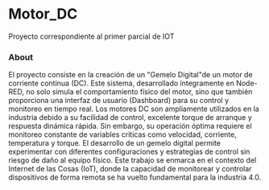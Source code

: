 Motor_DC
========

Proyecto correspondiente al primer parcial de IOT

### About

 El proyecto consiste en la creación de un "Gemelo Digital"de un motor de corriente continua (DC).
 Este sistema, desarrollado íntegramente en Node-RED, no solo simula el comportamiento físico del
 motor, sino que también proporciona una interfaz de usuario (Dashboard) para su control y monitoreo
 en tiempo real.
 Los motores DC son ampliamente utilizados en la industria debido a su facilidad de control, excelente
 torque de arranque y respuesta dinámica rápida. Sin embargo, su operación óptima requiere el monitoreo
 constante de variables críticas como velocidad, corriente, temperatura y torque. El desarrollo de un
 gemelo digital permite experimentar con diferentes configuraciones y estrategias de control sin riesgo de
 daño al equipo físico.
 Este trabajo se enmarca en el contexto del Internet de las Cosas (IoT), donde la capacidad de
 monitorear y controlar dispositivos de forma remota se ha vuelto fundamental para la industria 4.0.

